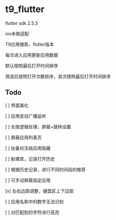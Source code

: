 # t9_flutter

flutter sdk 2.5.3

ios未做适配

T9应用搜索，flutter版本

每次进入应用更新应用数据

默认按照最后打开时间排序

筛选后按照打开次数排序，其次按照最后打开时间排序

## Todo

[ ] 界面美化

[ ] 应用变动广播监听

[ ] 长按逻辑处理，屏蔽+跳转设置

[ ] 屏蔽应用列表页

[ ] 钛备份冻结应用隐藏

[ ] 新建库，记录打开历史

[ ] 根据历史记录，进行不同时间段的推荐

[ ] 可手动屏蔽指定应用

[x] 左右边距调整，键盘区上下边距

[ ] 应用名称中的数字无法识别

[ ] 对匹配到的字符进行高亮
